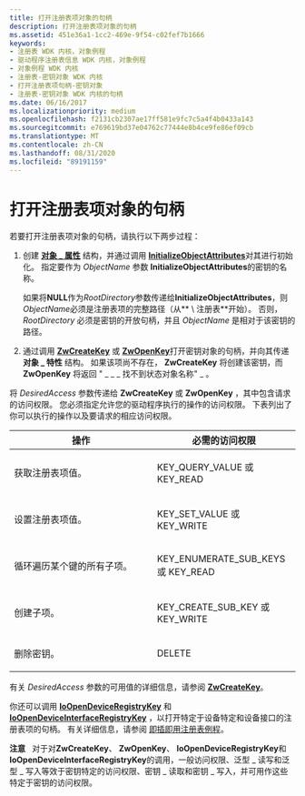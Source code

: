 ```yaml
---
title: 打开注册表项对象的句柄
description: 打开注册表项对象的句柄
ms.assetid: 451e36a1-1cc2-469e-9f54-c02fef7b1666
keywords:
- 注册表 WDK 内核，对象例程
- 驱动程序注册表信息 WDK 内核，对象例程
- 对象例程 WDK 内核
- 注册表-密钥对象 WDK 内核
- 打开注册表项句柄-密钥对象
- 注册表-密钥对象 WDK 内核的句柄
ms.date: 06/16/2017
ms.localizationpriority: medium
ms.openlocfilehash: f2131cb2307ae17ff581e9fc7c5a4f4b0433a143
ms.sourcegitcommit: e769619bd37e04762c77444e8b4ce9fe86ef09cb
ms.translationtype: MT
ms.contentlocale: zh-CN
ms.lasthandoff: 08/31/2020
ms.locfileid: "89191159"
---
```

# <a name="opening-a-handle-to-a-registry-key-object"></a>打开注册表项对象的句柄





若要打开注册表项对象的句柄，请执行以下两步过程：

1.  创建 [**对象 \_ 属性**](https://docs.microsoft.com/windows-hardware/drivers/ddi/wudfwdm/ns-wudfwdm-_object_attributes) 结构，并通过调用 [**InitializeObjectAttributes**](https://docs.microsoft.com/windows-hardware/drivers/ddi/wudfwdm/nf-wudfwdm-initializeobjectattributes)对其进行初始化。 指定要作为 *ObjectName* 参数 **InitializeObjectAttributes**的密钥的名称。

    如果将**NULL**作为*RootDirectory*参数传递给**InitializeObjectAttributes**，则*ObjectName*必须是注册表项的完整路径（从** \\ 注册表**开始）。 否则， *RootDirectory* 必须是密钥的开放句柄，并且 *ObjectName* 是相对于该密钥的路径。

2.  通过调用 [**ZwCreateKey**](/windows-hardware/drivers/ddi/wdm/nf-wdm-zwcreatekey) 或 [**ZwOpenKey**](/windows-hardware/drivers/ddi/wdm/nf-wdm-zwopenkey)打开密钥对象的句柄，并向其传递 **对象 \_ 特性** 结构。 如果该项尚不存在， **ZwCreateKey** 将创建该密钥，而 **ZwOpenKey** 将返回 " \_ \_ \_ 找不到状态对象名称" \_ 。

将 *DesiredAccess* 参数传递给 **ZwCreateKey** 或 **ZwOpenKey** ，其中包含请求的访问权限。 您必须指定允许您的驱动程序执行的操作的访问权限。 下表列出了你可以执行的操作以及要请求的相应访问权限。

<table>
<colgroup>
<col width="50%" />
<col width="50%" />
</colgroup>
<thead>
<tr class="header">
<th>操作</th>
<th>必需的访问权限</th>
</tr>
</thead>
<tbody>
<tr class="odd">
<td><p>获取注册表项值。</p></td>
<td><p>KEY_QUERY_VALUE 或 KEY_READ</p></td>
</tr>
<tr class="even">
<td><p>设置注册表项值。</p></td>
<td><p>KEY_SET_VALUE 或 KEY_WRITE</p></td>
</tr>
<tr class="odd">
<td><p>循环遍历某个键的所有子项。</p></td>
<td><p>KEY_ENUMERATE_SUB_KEYS 或 KEY_READ</p></td>
</tr>
<tr class="even">
<td><p>创建子项。</p></td>
<td><p>KEY_CREATE_SUB_KEY 或 KEY_WRITE</p></td>
</tr>
<tr class="odd">
<td><p>删除密钥。</p></td>
<td><p>DELETE</p></td>
</tr>
</tbody>
</table>

 

有关 *DesiredAccess* 参数的可用值的详细信息，请参阅 [**ZwCreateKey**](/windows-hardware/drivers/ddi/wdm/nf-wdm-zwcreatekey)。

你还可以调用 [**IoOpenDeviceRegistryKey**](/windows-hardware/drivers/ddi/wdm/nf-wdm-ioopendeviceregistrykey) 和 [**IoOpenDeviceInterfaceRegistryKey**](/windows-hardware/drivers/ddi/wdm/nf-wdm-ioopendeviceinterfaceregistrykey) ，以打开特定于设备特定和设备接口的注册表项的句柄。 有关详细信息，请参阅 [即插即用注册表例程](plug-and-play-registry-routines.md)。

**注意**   对于对**ZwCreateKey**、 **ZwOpenKey**、 **IoOpenDeviceRegistryKey**和**IoOpenDeviceInterfaceRegistryKey**的调用，一般访问权限、泛型 \_ 读写和泛型 \_ 写入等效于密钥特定的访问权限、密钥 \_ 读取和密钥 \_ 写入，并可用作这些特定于密钥的访问权限。

 

 

